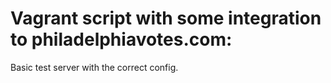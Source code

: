 # Vagrant script with some integration to philadelphiavotes.com:
Basic test server with the correct config.
